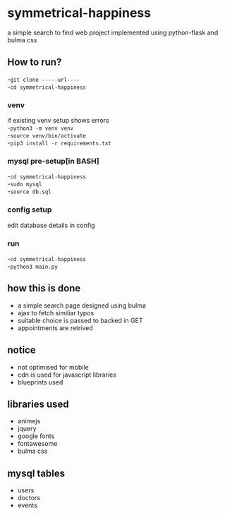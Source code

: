 # symmetrical-happiness
a simple search to find web project implemented using python-flask and bulma css

## How to run?
-`git clone -----url----`\
-`cd symmetrical-happiness`
### venv
if existing venv setup shows errors\
-`python3 -m venv venv`\
-`source venv/bin/activate`\
-`pip3 install -r requirements.txt`
### mysql pre-setup[in BASH]
-`cd symmetrical-happiness`\
-`sudo mysql`\
-`source db.sql`
### config setup
edit database details in config
### run
-`cd symmetrical-happiness`\
-`python3 main.py`


## how this is done
- a simple search page designed using bulma
- ajax to fetch similiar typos
- suitable choice is passed to backed in GET
- appointments are retrived

## notice
- not optimised for mobile
- cdn is used for javascript libraries
- blueprints used

## libraries used
- animejs
- jquery
- google fonts
- fontawesome
- bulma css

## mysql tables
- users
- doctors
- events
